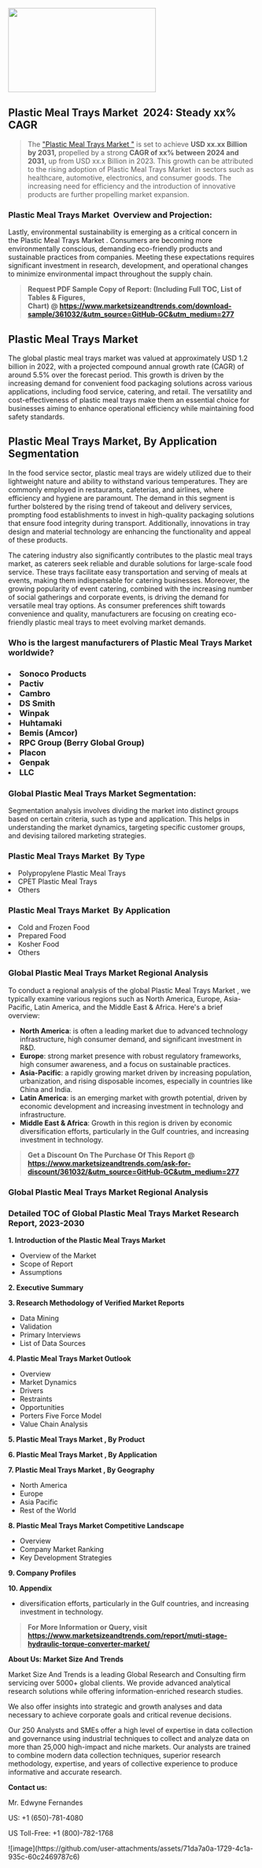 <p><img class="alignnone size-medium wp-image-20088" src="https://ffe5etoiles.com/wp-content/uploads/2024/12/MST1-300x171.png" alt="" width="300" height="171" /></p><h2 id="ember46" class="ember-view reader-text-block__heading-2">Plastic Meal Trays Market &nbsp;2024: Steady&nbsp;xx% CAGR</h2><blockquote id="ember47" class="ember-view reader-text-block__blockquote">The&nbsp;<a class="app-aware-link " href="https://www.marketsizeandtrends.com/download-sample/361032/&utm_source=GitHub-GC&utm_medium=277" target="_blank" data-test-app-aware-link="">"Plastic Meal Trays Market "</a>&nbsp;is set to achieve&nbsp;<strong>USD&nbsp;xx.xx&nbsp;Billion by 2031,</strong>&nbsp;propelled by a strong&nbsp;<strong>CAGR of&nbsp;xx% between 2024 and 2031,</strong>&nbsp;up from USD xx.x Billion in 2023. This growth can be attributed to the rising adoption of&nbsp;Plastic Meal Trays Market &nbsp;in sectors such as healthcare, automotive, electronics, and consumer goods. The increasing need for efficiency and the introduction of innovative products are further propelling market expansion.</blockquote><h3 id="ember48" class="ember-view reader-text-block__heading-3">Plastic Meal Trays Market &nbsp;Overview and Projection:</h3><p id="ember49" class="ember-view reader-text-block__paragraph">Lastly, environmental sustainability is emerging as a critical concern in the&nbsp;Plastic Meal Trays Market . Consumers are becoming more environmentally conscious, demanding eco-friendly products and sustainable practices from companies. Meeting these expectations requires significant investment in research, development, and operational changes to minimize environmental impact throughout the supply chain.</p><blockquote id="ember50" class="ember-view reader-text-block__blockquote"><strong>Request PDF Sample Copy of Report: (Including Full TOC, List of Tables &amp; Figures, Chart)&nbsp;@&nbsp;<strong><a href="https://www.marketsizeandtrends.com/download-sample/361032/&utm_source=GitHub-GC&utm_medium=277" target="_blank">https://www.marketsizeandtrends.com/download-sample/361032/&utm_source=GitHub-GC&utm_medium=277</a></strong></strong></blockquote><h3 class=""> <h2>Plastic Meal Trays Market</h2><p>The global plastic meal trays market was valued at approximately USD 1.2 billion in 2022, with a projected compound annual growth rate (CAGR) of around 5.5% over the forecast period. This growth is driven by the increasing demand for convenient food packaging solutions across various applications, including food service, catering, and retail. The versatility and cost-effectiveness of plastic meal trays make them an essential choice for businesses aiming to enhance operational efficiency while maintaining food safety standards.</p><h2>Plastic Meal Trays Market, By Application Segmentation</h2><p>In the food service sector, plastic meal trays are widely utilized due to their lightweight nature and ability to withstand various temperatures. They are commonly employed in restaurants, cafeterias, and airlines, where efficiency and hygiene are paramount. The demand in this segment is further bolstered by the rising trend of takeout and delivery services, prompting food establishments to invest in high-quality packaging solutions that ensure food integrity during transport. Additionally, innovations in tray design and material technology are enhancing the functionality and appeal of these products.</p><p>The catering industry also significantly contributes to the plastic meal trays market, as caterers seek reliable and durable solutions for large-scale food service. These trays facilitate easy transportation and serving of meals at events, making them indispensable for catering businesses. Moreover, the growing popularity of event catering, combined with the increasing number of social gatherings and corporate events, is driving the demand for versatile meal tray options. As consumer preferences shift towards convenience and quality, manufacturers are focusing on creating eco-friendly plastic meal trays to meet evolving market demands.</p></h3><h3 id="" class="">Who is the largest manufacturers of&nbsp;Plastic Meal Trays Market  worldwide?</h3><h3 class=""></Li><Li>Sonoco Products</Li><Li> Pactiv</Li><Li> Cambro</Li><Li> DS Smith</Li><Li> Winpak</Li><Li> Huhtamaki</Li><Li> Bemis (Amcor)</Li><Li> RPC Group (Berry Global Group)</Li><Li> Placon</Li><Li> Genpak</Li><Li> LLC</h3><h3 id="ember53" class="ember-view reader-text-block__heading-3">Global&nbsp;Plastic Meal Trays Market  Segmentation:</h3><p id="ember54" class="ember-view reader-text-block__paragraph">Segmentation analysis involves dividing the market into distinct groups based on certain criteria, such as type and application. This helps in understanding the market dynamics, targeting specific customer groups, and devising tailored marketing strategies.</p><h3 id="" class="">Plastic Meal Trays Market &nbsp;By Type</h3><p></Li><Li>Polypropylene Plastic Meal Trays</Li><Li> CPET Plastic Meal Trays</Li><Li> Others</p><h3 id="" class="">Plastic Meal Trays Market &nbsp;By Application</h3><p class=""></Li><Li>Cold and Frozen Food</Li><Li> Prepared Food</Li><Li> Kosher Food</Li><Li> Others</p><h3 id="ember62" class="ember-view reader-text-block__heading-3">Global Plastic Meal Trays Market  Regional Analysis</h3><p id="ember63" class="ember-view reader-text-block__paragraph">To conduct a regional analysis of the global Plastic Meal Trays Market , we typically examine various regions such as North America, Europe, Asia-Pacific, Latin America, and the Middle East &amp; Africa. Here's a brief overview:</p><ul><li><strong>North America</strong>: is often a leading market due to advanced technology infrastructure, high consumer demand, and significant investment in R&amp;D.</li><li><strong>Europe</strong>: strong market presence with robust regulatory frameworks, high consumer awareness, and a focus on sustainable practices.</li><li><strong>Asia-Pacific</strong>: a rapidly growing market driven by increasing population, urbanization, and rising disposable incomes, especially in countries like China and India.</li><li><strong>Latin America</strong>: is an emerging market with growth potential, driven by economic development and increasing investment in technology and infrastructure.</li><li><strong>Middle East &amp; Africa</strong>: Growth in this region is driven by economic diversification efforts, particularly in the Gulf countries, and increasing investment in technology.</li></ul><blockquote id="ember61" class="ember-view reader-text-block__blockquote"><strong>Get a Discount On The Purchase Of This Report @ <strong><a href="https://html-cleaner.com/" target="">https://www.marketsizeandtrends.com/ask-for-discount/361032/&utm_source=GitHub-GC&utm_medium=277</a></strong></strong></blockquote><h3 id="ember62" class="ember-view reader-text-block__heading-3">Global Plastic Meal Trays Market  Regional Analysis</h3><h3 id="" class="">Detailed TOC of Global Plastic Meal Trays Market  Research Report, 2023-2030</h3><p id="" class=""><strong>1. Introduction of the Plastic Meal Trays Market </strong></p><ul><li>Overview of the Market</li><li>Scope of Report</li><li>Assumptions</li></ul><p id="" class=""><strong>2. Executive Summary</strong></p><p id="" class=""><strong>3. Research Methodology of Verified Market Reports</strong></p><ul><li>Data Mining</li><li>Validation</li><li>Primary Interviews</li><li>List of Data Sources</li></ul><p id="" class=""><strong>4. Plastic Meal Trays Market  Outlook</strong></p><ul><li>Overview</li><li>Market Dynamics</li><li>Drivers</li><li>Restraints</li><li>Opportunities</li><li>Porters Five Force Model</li><li>Value Chain Analysis</li></ul><p id="" class=""><strong>5. Plastic Meal Trays Market , By Product</strong></p><p id="" class=""><strong>6. Plastic Meal Trays Market , By Application</strong></p><p id="" class=""><strong>7. Plastic Meal Trays Market , By Geography</strong></p><ul><li>North America</li><li>Europe</li><li>Asia Pacific</li><li>Rest of the World</li></ul><p id="" class=""><strong>8. Plastic Meal Trays Market  Competitive Landscape</strong></p><ul><li>Overview</li><li>Company Market Ranking</li><li>Key Development Strategies</li></ul><p id="" class=""><strong>9. Company Profiles</strong></p><p id="" class=""><strong>10. Appendix</strong></p><ul><li>diversification efforts, particularly in the Gulf countries, and increasing investment in technology.</li></ul><blockquote id="ember65" class="ember-view reader-text-block__blockquote"><strong>For More Information or Query, visit <strong><strong><a href="https://html-cleaner.com/" target="">https://www.marketsizeandtrends.com/report/muti-stage-hydraulic-torque-converter-market/</a></strong></strong></strong></blockquote><p id="" class=""><strong>About Us: Market Size And Trends</strong></p><p id="" class="">Market Size And Trends is a leading Global Research and Consulting firm servicing over 5000+ global clients. We provide advanced analytical research solutions while offering information-enriched research studies.</p><p id="" class="">We also offer insights into strategic and growth analyses and data necessary to achieve corporate goals and critical revenue decisions.</p><p id="" class="">Our 250 Analysts and SMEs offer a high level of expertise in data collection and governance using industrial techniques to collect and analyze data on more than 25,000 high-impact and niche markets. Our analysts are trained to combine modern data collection techniques, superior research methodology, expertise, and years of collective experience to produce informative and accurate research.</p><p id="" class=""><strong>Contact us:</strong></p><p id="" class="">Mr. Edwyne Fernandes</p><p id="" class="">US: +1 (650)-781-4080</p><p id="" class="">US Toll-Free: +1 (800)-782-1768</p>
![image](https://github.com/user-attachments/assets/71da7a0a-1729-4c1a-935c-60c2469787c6)
